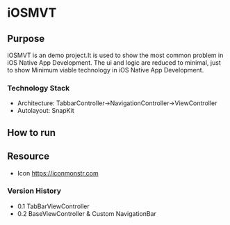 # iOSMVT

## Purpose
iOSMVT is an demo project.It is used to show the most common problem in iOS Native App Development.
The ui and logic are reduced to minimal, just to show Minimum viable technology in iOS Native App Development.

### Technology Stack
* Architecture: TabbarController->NavigationController->ViewController
* Autolayout: SnapKit

## How to run

## Resource
* Icon https://iconmonstr.com

### Version History
* 0.1 TabBarViewController
* 0.2 BaseViewController & Custom NavigationBar
